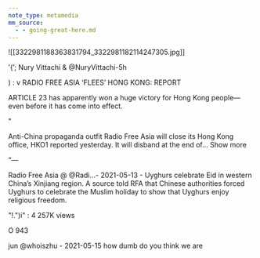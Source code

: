 ```yaml
---
note_type: metamedia
mm_source:
  - - going-great-here.md
---
```


![[3322981188363831794_3322981182114247305.jpg]]

’{’; Nury Vittachi & @NuryVittachi-5h

) : v RADIO FREE ASIA ‘FLEES’ HONG KONG:
REPORT

ARTICLE 23 has apparently won a huge victory
for Hong Kong people—even before it has
come into effect.

"

Anti-China propaganda outfit Radio Free Asia
will close its Hong Kong office, HKO1 reported
yesterday. It will disband at the end of... Show
more

“—

Radio Free Asia @ @Radi...- 2021-05-13 -
Uyghurs celebrate Eid in western China’s
Xinjiang region. A source told RFA that
Chinese authorities forced Uyghurs to
celebrate the Muslim holiday to show that
Uyghurs enjoy religious freedom.

"!.")i" : 4
257K views

O 943

>

jun @whoiszhu - 2021-05-15
how dumb do you think we are


